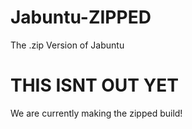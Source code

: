 # Jabuntu-ZIPPED
The .zip Version of Jabuntu


# THIS ISNT OUT YET
We are currently making the zipped build!
